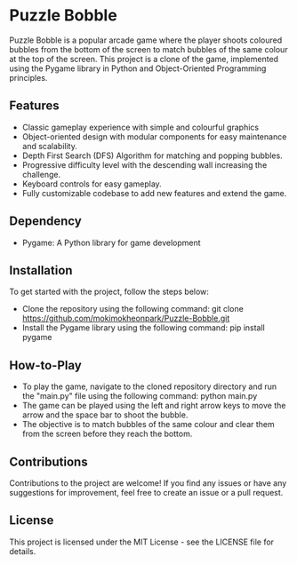 # Puzzle Bobble

Puzzle Bobble is a popular arcade game where the player shoots coloured bubbles from the bottom of the screen to match bubbles of the same colour at the top of the screen. This project is a clone of the game, implemented using the Pygame library in Python and Object-Oriented Programming principles.

## Features

- Classic gameplay experience with simple and colourful graphics
- Object-oriented design with modular components for easy maintenance and scalability.
- Depth First Search (DFS) Algorithm for matching and popping bubbles.
- Progressive difficulty level with the descending wall increasing the challenge.
- Keyboard controls for easy gameplay.
- Fully customizable codebase to add new features and extend the game.

## Dependency

- Pygame: A Python library for game development

## Installation

To get started with the project, follow the steps below:
- Clone the repository using the following command: git clone https://github.com/mokimokheonpark/Puzzle-Bobble.git  
- Install the Pygame library using the following command: pip install pygame

## How-to-Play

- To play the game, navigate to the cloned repository directory and run the "main.py" file using the following command: python main.py
- The game can be played using the left and right arrow keys to move the arrow and the space bar to shoot the bubble.
- The objective is to match bubbles of the same colour and clear them from the screen before they reach the bottom.

## Contributions

Contributions to the project are welcome! If you find any issues or have any suggestions for improvement, feel free to create an issue or a pull request.

## License

This project is licensed under the MIT License - see the LICENSE file for details.
